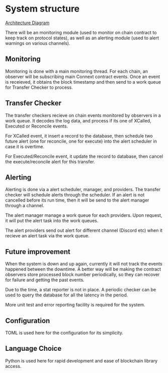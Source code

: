 # System structure

[Architecture Diagram](connext-monitor.png)

There will be an monitoring module (used to monitor on chain contract to keep track on protocol states), as well
as an alerting module (used to alert warnings on various channels).

## Monitoring
Monitoring is done with a main monitoring thread. For each chain, an observer will be subscribing main Connext contract events. Once an event is receieved, it obtains the block timestamp and then send to a work queue for Transfer Checker to process.

## Transfer Checker
The transfer checkers recieve on chain events monitored by observers in a work queue. It decodes the log data, and process if its one of XCalled, Executed or Reconcile events.

For XCalled event, it insert a record to the database, then schedule two future alert (one for reconcile, one for execute) into the alert scheduler in case it is overtime.

For Executed/Reconcile event, it update the record to database, then cancel the execute/reconcile alert for this transfer.

## Alerting
Alerting is done via a alert scheduler, manager, and providers.
The transfer checker will schedule alerts through the scheduler. If an alert is not cancelled before its run time, then it will be send to the alert manager through a channel.

The alert manager manage a work queue for each providers. Upon request, it will put the alert task into the work queues.

The alert providers send out alert for different channel (Discord etc) when it recieve an alert task via the work queue.

## Future improvement
When the system is down and up again, currently it will not track the events happened between the downtime. A better way will be making the contract observers store processed block number periodically, so they can recover for failure and getting the past events.

Due to the time, a stat reporter is not in place. A periodic checker can be used to query the database for all the latency in the period.

More unit test and error reporting facility is required for the system.

## Configuration

TOML is used here for the configuration for its simplicity.

## Language Choice

Python is used here for rapid development and ease of blockchain library access.

